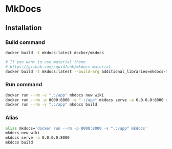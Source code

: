 # MkDocs

## Installation

### Build command

```bash
docker build -t mkdocs:latest docker/mkdocs

# If you want to use material theme
# https://github.com/squidfunk/mkdocs-material
docker build -t mkdocs:latest --build-arg additional_libraries=mkdocs-material docker/mkdocs
```

### Run command

```bash
docker run --rm -v ".:/app" mkdocs new wiki
docker run --rm -p 8000:8000 -v ".:/app" mkdocs serve -a 0.0.0.0:8000 # -a is necessary to expose server outside container
docker run --rm -v ".:/app" mkdocs build
```

### Alias

```bash
alias mkdocs='docker run --rm -p 8000:8000 -v ".:/app" mkdocs'
mkdocs new wiki
mkdocs serve -a 0.0.0.0:8000
mkdocs build
```
